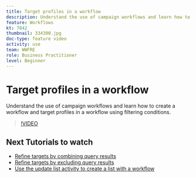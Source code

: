 ```yaml
---
title: Target profiles in a workflow
description: Understand the use of campaign workflows and learn how to create a workflow and target profiles in a workflow using filtering conditions.
feature: Workflows
kt: 7842
thumbnail: 334300.jpg
doc-type: feature video
activity: use
team: WWFRE
role: Business Practitioner
level: Beginner
---
```

# Target profiles in a workflow

Understand the use of campaign workflows and learn how to create a workflow and target profiles in a workflow using filtering conditions.

>[!VIDEO](https://video.tv.adobe.com/v/334300?quality=12)

## Next Tutorials to watch

* [Refine targets by combining query results](/help/process-management/refine-targets-by-combining-query-results.md)
* [Refine targets by excluding query results](/help/process-management/refine-targets-by-excluding-query-results.md)
* [Use the update list activity to create a list with a workflow](/help/process-management/use-the-update-list-activity.md)
